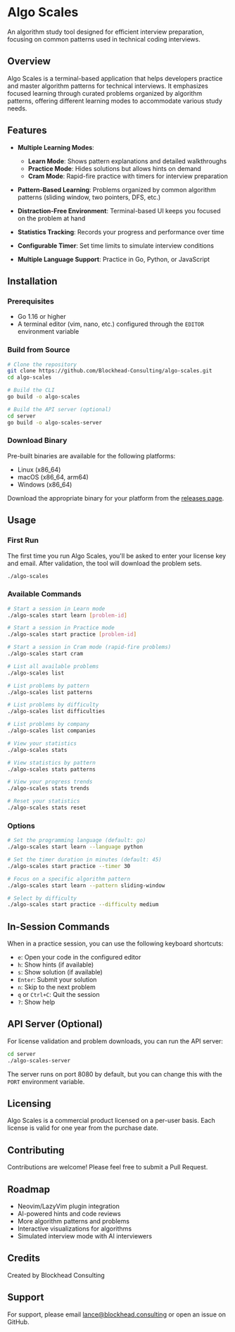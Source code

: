 # Algo Scales

An algorithm study tool designed for efficient interview preparation, focusing on common patterns used in technical coding interviews.

## Overview

Algo Scales is a terminal-based application that helps developers practice and master algorithm patterns for technical interviews. It emphasizes focused learning through curated problems organized by algorithm patterns, offering different learning modes to accommodate various study needs.

## Features

- **Multiple Learning Modes**:

  - **Learn Mode**: Shows pattern explanations and detailed walkthroughs
  - **Practice Mode**: Hides solutions but allows hints on demand
  - **Cram Mode**: Rapid-fire practice with timers for interview preparation

- **Pattern-Based Learning**: Problems organized by common algorithm patterns (sliding window, two pointers, DFS, etc.)

- **Distraction-Free Environment**: Terminal-based UI keeps you focused on the problem at hand

- **Statistics Tracking**: Records your progress and performance over time

- **Configurable Timer**: Set time limits to simulate interview conditions

- **Multiple Language Support**: Practice in Go, Python, or JavaScript

## Installation

### Prerequisites

- Go 1.16 or higher
- A terminal editor (vim, nano, etc.) configured through the `EDITOR` environment variable

### Build from Source

```bash
# Clone the repository
git clone https://github.com/Blockhead-Consulting/algo-scales.git
cd algo-scales

# Build the CLI
go build -o algo-scales

# Build the API server (optional)
cd server
go build -o algo-scales-server
```

### Download Binary

Pre-built binaries are available for the following platforms:

- Linux (x86_64)
- macOS (x86_64, arm64)
- Windows (x86_64)

Download the appropriate binary for your platform from the [releases page](https://github.com/lancekrogers/algo-scales/releases).

## Usage

### First Run

The first time you run Algo Scales, you'll be asked to enter your license key and email. After validation, the tool will download the problem sets.

```bash
./algo-scales
```

### Available Commands

```bash
# Start a session in Learn mode
./algo-scales start learn [problem-id]

# Start a session in Practice mode
./algo-scales start practice [problem-id]

# Start a session in Cram mode (rapid-fire problems)
./algo-scales start cram

# List all available problems
./algo-scales list

# List problems by pattern
./algo-scales list patterns

# List problems by difficulty
./algo-scales list difficulties

# List problems by company
./algo-scales list companies

# View your statistics
./algo-scales stats

# View statistics by pattern
./algo-scales stats patterns

# View your progress trends
./algo-scales stats trends

# Reset your statistics
./algo-scales stats reset
```

### Options

```bash
# Set the programming language (default: go)
./algo-scales start learn --language python

# Set the timer duration in minutes (default: 45)
./algo-scales start practice --timer 30

# Focus on a specific algorithm pattern
./algo-scales start learn --pattern sliding-window

# Select by difficulty
./algo-scales start practice --difficulty medium
```

## In-Session Commands

When in a practice session, you can use the following keyboard shortcuts:

- `e`: Open your code in the configured editor
- `h`: Show hints (if available)
- `s`: Show solution (if available)
- `Enter`: Submit your solution
- `n`: Skip to the next problem
- `q` or `Ctrl+C`: Quit the session
- `?`: Show help

## API Server (Optional)

For license validation and problem downloads, you can run the API server:

```bash
cd server
./algo-scales-server
```

The server runs on port 8080 by default, but you can change this with the `PORT` environment variable.

## Licensing

Algo Scales is a commercial product licensed on a per-user basis. Each license is valid for one year from the purchase date.

## Contributing

Contributions are welcome! Please feel free to submit a Pull Request.

## Roadmap

- Neovim/LazyVim plugin integration
- AI-powered hints and code reviews
- More algorithm patterns and problems
- Interactive visualizations for algorithms
- Simulated interview mode with AI interviewers

## Credits

Created by Blockhead Consulting

## Support

For support, please email <lance@blockhead.consulting> or open an issue on GitHub.
